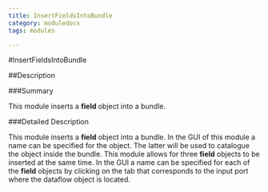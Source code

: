 ```yaml
---
title: InsertFieldsIntoBundle
category: moduledocs
tags: modules

---
```


#InsertFieldsIntoBundle

##Description

###Summary

This module inserts a **field** object into a bundle.

###Detailed Description

This module inserts a **field** object into a bundle. In the GUI of this module a name can be specified for the object. The latter will be used to catalogue the object inside the bundle. This module allows for three **field** objects to be inserted at the same time. In the GUI a name can be specified for each of the **field** objects by clicking on the tab that corresponds to the input port where the dataflow object is located.